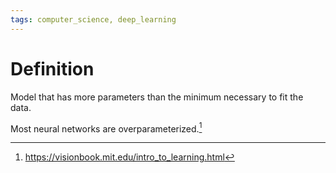 ```yaml
---
tags: computer_science, deep_learning
---
```


# Definition

Model that has more parameters than the minimum necessary to fit the data.

Most neural networks are overparameterized.[^1]

[^1]: https://visionbook.mit.edu/intro_to_learning.html